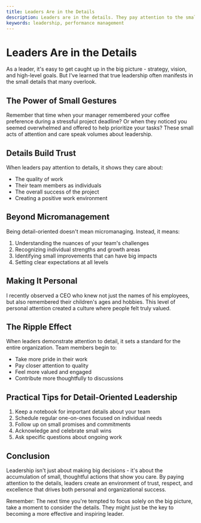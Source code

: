 ```yaml
---
title: Leaders Are in the Details
description: Leaders are in the details. They pay attention to the small things that make a big difference.
keywords: leadership, performance management
---
```


# Leaders Are in the Details

As a leader, it's easy to get caught up in the big picture - strategy, vision, and high-level goals. But I've learned that true leadership often manifests in the small details that many overlook.

## The Power of Small Gestures

Remember that time when your manager remembered your coffee preference during a stressful project deadline? Or when they noticed you seemed overwhelmed and offered to help prioritize your tasks? These small acts of attention and care speak volumes about leadership.

## Details Build Trust

When leaders pay attention to details, it shows they care about:
- The quality of work
- Their team members as individuals
- The overall success of the project
- Creating a positive work environment

## Beyond Micromanagement

Being detail-oriented doesn't mean micromanaging. Instead, it means:
1. Understanding the nuances of your team's challenges
2. Recognizing individual strengths and growth areas
3. Identifying small improvements that can have big impacts
4. Setting clear expectations at all levels

## Making It Personal

I recently observed a CEO who knew not just the names of his employees, but also remembered their children's ages and hobbies. This level of personal attention created a culture where people felt truly valued.

## The Ripple Effect

When leaders demonstrate attention to detail, it sets a standard for the entire organization. Team members begin to:
- Take more pride in their work
- Pay closer attention to quality
- Feel more valued and engaged
- Contribute more thoughtfully to discussions

## Practical Tips for Detail-Oriented Leadership

1. Keep a notebook for important details about your team
2. Schedule regular one-on-ones focused on individual needs
3. Follow up on small promises and commitments
4. Acknowledge and celebrate small wins
5. Ask specific questions about ongoing work

## Conclusion

Leadership isn't just about making big decisions - it's about the accumulation of small, thoughtful actions that show you care. By paying attention to the details, leaders create an environment of trust, respect, and excellence that drives both personal and organizational success.

Remember: The next time you're tempted to focus solely on the big picture, take a moment to consider the details. They might just be the key to becoming a more effective and inspiring leader.
